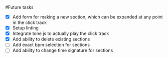 #Future tasks

- [x] Add form for making a new section, which can be expanded at any point in the click track
- [x] Setup linting
- [x] Integrate tone js to actually play the click track
- [x] Add ability to delete existing sections
- [ ] Add exact bpm selection for sections
- [ ] Add ability to change time signature for sections
